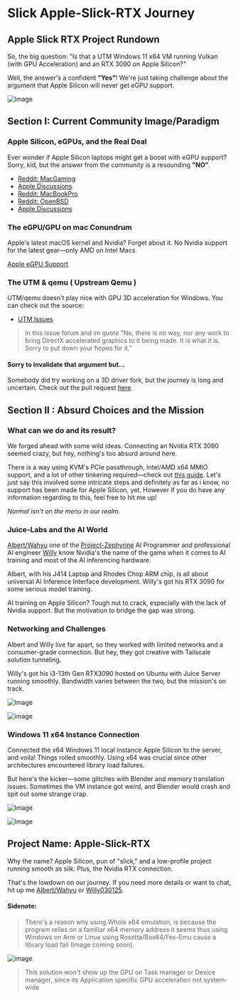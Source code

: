 # Slick Apple-Slick-RTX Journey

## Apple Slick RTX Project Rundown

So, the big question: "Is that a UTM Windows 11 x64 VM running Vulkan (with GPU Acceleration) and an RTX 3090 on Apple Silicon?"

Well, the answer's a confident **"Yes"**! We're just taking challenge about the argument that Apple Silicon will never get eGPU support. 

![Image](https://raw.githubusercontent.com/albertstarfield/apple-slick-rtx/main/images/scr5.jpg) 

## Section I: Current Community Image/Paradigm

### Apple Silicon, eGPUs, and the Real Deal

Ever wonder if Apple Silicon laptops might get a boost with eGPU support? Sorry, kid, but the answer from the community is a resounding **"NO"**. 

- [Reddit: MacGaming](https://www.reddit.com/r/macgaming/comments/18uibpi/will_egpu_ever_come_to_apple_silicon/)
- [Apple Discussions](https://discussions.apple.com/thread/255161653?sortBy=best)
- [Reddit: MacBookPro](https://www.reddit.com/r/macbookpro/comments/wj36e1/is_there_still_hope_for_egpu_support_in_apple/)
- [Reddit: OpenBSD](https://www.reddit.com/r/openbsd/comments/1av6spr/egpu_support_im_planning_on_buying_mac_m3_in_the/)
- [Apple Discussions](https://discussions.apple.com/thread/254022132?sortBy=best)

### The eGPU/GPU on mac Conundrum

Apple's latest macOS kernel and Nvidia? Forget about it. No Nvidia support for the latest gear—only AMD on Intel Macs.

[Apple eGPU Support](https://support.apple.com/en-us/102363#:~:text=eGPUs%20are%20supported%20by%20any,the%20software%20on%20your%20Mac.&text=View%20the%20activity%20levels%20of,choose%20Window%20%3E%20GPU%20History.)

### The UTM & qemu ( Upstream Qemu )

UTM/qemu doesn't play nice with GPU 3D acceleration for Windows. You can check out the source:

- [UTM Issues](https://github.com/utmapp/UTM/issues/3293)

> In this issue forum and im quote "No, there is no way, nor any work to bring DirectX accelerated graphics to it being made. It is what it is. Sorry to put down your hopes for it."

#### Sorry to invalidate that argument but...
Somebody did try working on a 3D driver fork, but the journey is long and uncertain. Check out the pull request [here](https://github.com/virtio-win/kvm-guest-drivers-windows/pull/943).

## Section II : Absurd Choices and the Mission

### What can we do and its result?

We forged ahead with some wild ideas. Connecting an Nvidia RTX 3090 seemed crazy, but hey, nothing's too absurd around here. 

There is a way using KVM's PCIe passthrough, Intel/AMD x64 MMIO support, and a lot of other tinkering required—check out [this guide](https://github.com/lateralblast/kvm-nvidia-passthrough). Let's just say this involved some intricate steps and definitely as far as i know, no support has been made for Apple Silicon, yet. However if you do have any information regarding to this, feel free to hit me up!

_Normal isn't on the menu in our realm._

### Juice-Labs and the AI World

[Albert/Wahyu](https://github.com/albertstarfield) one of the [Project-Zephyrine](https://github.com/albertstarfield/project-zephyrine) AI Programmer and professional AI engineer [Willy](https://github.com/willy030125) know Nvidia's the name of the game when it comes to AI training and most of the AI inferencing hardware. 

Albert, with his J414 Laptop and Rhodes Chop ARM chip, is all about universal AI Inference Interface development. Willy's got his RTX 3090 for some serious model training.

AI training on Apple Silicon? Tough nut to crack, especially with the lack of Nvidia support. But the motivation to bridge the gap was strong.

### Networking and Challenges

Albert and Willy live far apart, so they worked with limited networks and a consumer-grade connection. But hey, they got creative with Tailscale solution tunneling.

Willy's got his i3-13th Gen RTX3090 hosted on Ubuntu with Juice Server running smoothly. Bandwidth varies between the two, but the mission's on track.

![Image](https://raw.githubusercontent.com/albertstarfield/apple-slick-rtx/main/images/scr6.jpg)

![image](https://raw.githubusercontent.com/albertstarfield/apple-slick-rtx/main/images/scr2.png)

### Windows 11 x64 Instance Connection

Connected the x64 Windows 11 local instance Apple Silicon to the server, and voila! Things rolled smoothly. Using x64 was crucial since other architectures encountered library load failures.

But here's the kicker—some glitches with Blender and memory translation issues. Sometimes the VM instance got weird, and Blender would crash and spit out some strange crap.

![Image](https://raw.githubusercontent.com/albertstarfield/apple-slick-rtx/main/images/scr3.png)

![Image](https://raw.githubusercontent.com/albertstarfield/apple-slick-rtx/main/images/scr4.png)

## Project Name: Apple-Slick-RTX

Why the name? Apple Silicon, pun of "slick," and a low-profile project running smooth as silk. Plus, the Nvidia RTX connection.

That's the lowdown on our journey. If you need more details or want to chat, hit up me [Albert/Wahyu](https://github.com/albertstarfield) or [Willy030125](https://github.com/willy030125).
#### Sidenote:
> There's a reason why using Whole x64 emulation, is because the program relies on a familiar x64 memory address it seems thus using Windows on Arm or Linux using Rosetta/Box64/Fex-Emu cause a library load fail (Image coming soon).

![image](https://raw.githubusercontent.com/albertstarfield/apple-slick-rtx/main/images/scr1.png)

> This solution won't show up the GPU on Task manager or Device manager, since its Application specific GPU acceleration not system-wide
